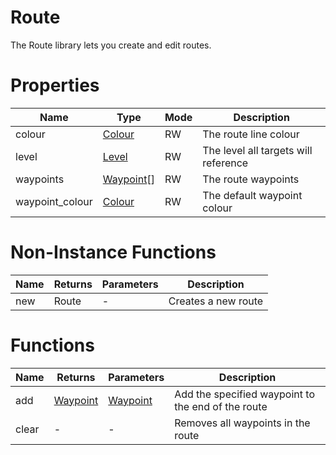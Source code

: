 # Route

The Route library lets you create and edit routes.

# Properties
| Name | Type | Mode | Description |
| ---- | ---- | ---- | ---- |
| colour | [Colour](colour.md) | RW | The route line colour |
| level | [Level](level.md) | RW | The level all targets will reference |
| waypoints | [Waypoint](waypoint.md)[] | RW | The route waypoints |
| waypoint_colour | [Colour](colour.md) | RW | The default waypoint colour |

# Non-Instance Functions

| Name | Returns | Parameters | Description |
| ---- | ------- | ---------- | ----------- |
| new | Route | - | Creates a new route |

# Functions

| Name | Returns | Parameters | Description |
| ---- | ------- | ---------- | ----------- |
| add | [Waypoint](waypoint.md) | [Waypoint](waypoint.md) | Add the specified waypoint to the end of the route |
| clear | - | - | Removes all waypoints in the route |